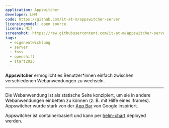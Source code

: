 ```yaml
---
application: Appswitcher
developer: LHM
code: https://github.com/it-at-m/appswitcher-server
licensingmodel: open source
license: MIT
screenshot: https://raw.githubusercontent.com/it-at-m/appswitcher-server/main/docs/embedded_in_applications.png
tags:
  - eigenentwicklung
  - server
  - foss
  - openshift
  - start2023
---
```


**Appswitcher** ermöglicht es Benutzer\*innen einfach zwischen verschiedenen Webanwendungen zu wechseln.

---

Die Webanwendung ist als statische Seite konzipiert, um sie in andere Webanwendungen einbetten zu können (z. B. mit Hilfe eines iframes).
Appswitcher wurde stark von der [App Bar](https://support.google.com/accounts/answer/1714464?hl=en#zippy=%2Cswitch-between-apps) von Google inspiriert.

Appswitcher ist containerbasiert und kann per [helm-chart](https://github.com/it-at-m/helm-charts/tree/main/charts/appswitcher-server) deployed werden.
